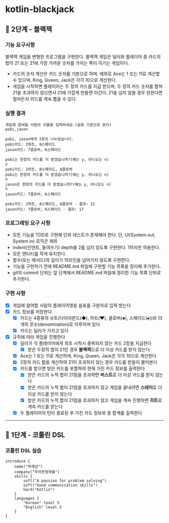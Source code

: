 # kotlin-blackjack

## 🚀 2단계 - 블랙잭
### 기능 요구사항
블랙잭 게임을 변형한 프로그램을 구현한다. 블랙잭 게임은 딜러와 플레이어 중 카드의 합이 21 또는 21에 가장 가까운 숫자를 가지는 쪽이 이기는 게임이다.

- 카드의 숫자 계산은 카드 숫자를 기본으로 하며, 예외로 Ace는 1 또는 11로 계산할 수 있으며, King, Queen, Jack은 각각 10으로 계산한다.
- 게임을 시작하면 플레이어는 두 장의 카드를 지급 받으며, 두 장의 카드 숫자를 합쳐 21을 초과하지 않으면서 21에 가깝게 만들면 이긴다. 21을 넘지 않을 경우 원한다면 얼마든지 카드를 계속 뽑을 수 있다.

### 실행 결과
```
게임에 참여할 사람의 이름을 입력하세요.(쉼표 기준으로 분리)
pobi,jason

pobi, jason에게 2장의 나누었습니다.
pobi카드: 2하트, 8스페이드
jason카드: 7클로버, K스페이드

pobi는 한장의 카드를 더 받겠습니까?(예는 y, 아니오는 n)
y
pobi카드: 2하트, 8스페이드, A클로버
pobi는 한장의 카드를 더 받겠습니까?(예는 y, 아니오는 n)
n
jason은 한장의 카드를 더 받겠습니까?(예는 y, 아니오는 n)
n
jason카드: 7클로버, K스페이드

pobi카드: 2하트, 8스페이드, A클로버 - 결과: 21
jason카드: 7클로버, K스페이드 - 결과: 17
```

### 프로그래밍 요구 사항
- 모든 기능을 TDD로 구현해 단위 테스트가 존재해야 한다. 단, UI(System.out, System.in) 로직은 제외
- indent(인덴트, 들여쓰기) depth를 2를 넘지 않도록 구현한다. 1까지만 허용한다.
- 모든 엔티티를 작게 유지한다.
- 함수(또는 메서드)의 길이가 15라인을 넘어가지 않도록 구현한다.
- 기능을 구현하기 전에 README.md 파일에 구현할 기능 목록을 정리해 추가한다.
- git의 commit 단위는 앞 단계에서 README.md 파일에 정리한 기능 목록 단위로 추가한다.

### 구현 사항
- [x] 게임에 참여할 사람의 플레이어명을 쉼표를 구분자로 입력 받는다
- [x] 카드 정보를 저장한다
  - [x] 카드는 4종류의 슈트(다이아몬드(◆), 하트(♥), 클로버(♣), 스페이드(♠))와 13개의 끗수(denomination)로 이루어져 있다
  - [x] 카드는 딜러가 가지고 있다
- [x] 규칙에 따라 게임을 진행한다
  - [x] 딜러가 각 플레이어에게 최초 시작시 중복되지 않는 카드 2장을 지급한다
    - [x] 받은 두장의 합이 21인 경우 **블랙잭**으로 더 이상 카드를 받지 않는다
  - [x] Ace는 1 또는 11로 계산하며, King, Queen, Jack은 각각 10으로 계산한다
  - [x] 2장의 카드 합을 계산하여 21이 초과하지 않는 경우 카드를 받을지 물어본다
  - [x] 카드를 받으면 받은 카드를 포함하여 현재 가진 카드 정보를 출력한다
    - [x] 받은 카드의 누적 합이 21점을 초과하면 **버스트**로 더 이상 카드를 받지 않는다
    - [x] 받은 카드의 누적 합이 21점을 초과하지 않고 게임을 끝내려면 **스테이**로 더 이상 카드를 받지 않는다
    - [x] 받은 카드의 누적 합이 21점을 초과하지 않고 게임을 계속 진행하면 **히트**로 계속 카드를 받는다
  - [x] 두 플레이어의 턴이 종료된 후 가진 카드 정보와 총 합계를 출력한다

---
## 🚀 1단계 - 코틀린 DSL
### 코틀린 DSL 실습
```
introduce {
    name("박재성")
    company("우아한형제들")
    skills {
        soft("A passion for problem solving")
        soft("Good communication skills")
        hard("Kotlin")
    }
    languages {
        "Korean" level 5
        "English" level 3
    }
}
```